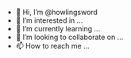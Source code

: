 - 👋 Hi, I’m @howlingsword
- 👀 I’m interested in ...
- 🌱 I’m currently learning ...
- 💞️ I’m looking to collaborate on ...
- 📫 How to reach me ...

<!---
howlingsword/howlingsword is a ✨ special ✨ repository because its `README.md` (this file) appears on your GitHub profile.
You can click the Preview link to take a look at your changes.
--->
